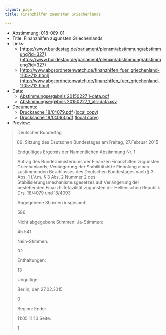 ```yaml
---
layout: page
title: Finanzhilfen zugunsten Griechenlands

---
```


* Abstimmung: 018-089-01
* Title: Finanzhilfen zugunsten Griechenlands
* Links: 
    * [https://www.bundestag.de/parlament/plenum/abstimmung/abstimmung?id=327](https://www.bundestag.de/parlament/plenum/abstimmung/abstimmung?id=327)
    * [http://www.abgeordnetenwatch.de/finanzhilfen_fuer_griechenland-1105-712.html](http://www.abgeordnetenwatch.de/finanzhilfen_fuer_griechenland-1105-712.html)
* Data: 
    * [Abstimmungsergebnis 20150227_1-data.pdf](/abstimmungsliste/20150227_1-data.pdf)
    * [Abstimmungsergebnis 20150227_1_xls-data.csv](/abstimmungsliste/analyses/20150227_1_xls-data.csv)
* Documents: 
    * [Drucksache 18/04079.pdf](http://dip21.bundestag.de/dip21/btd/18/040/1804079.pdf) ([local copy](/abstimmungsdaten/018-089-01/1804079.pdf))
    * [Drucksache 18/04093.pdf](http://dip21.bundestag.de/dip21/btd/18/040/1804093.pdf) ([local copy](/abstimmungsdaten/018-089-01/1804093.pdf))
* Preview: 
> Deutscher Bundestag
> 
> 89. Sitzung des Deutschen Bundestages
> am Freitag, 27.Februar 2015
> 
> Endgültiges Ergebnis der Namentlichen Abstimmung Nr. 1
> 
> Antrag des Bundesministeriums der Finanzen
> Finanzhilfen zugunsten Griechenlands; Verlängerung der Stabilitätshilfe
> Einholung eines zustimmenden Beschlusses des Deutschen Bundestages nach § 3 Abs. 1
> i.V.m. § 3 Abs. 2 Nummer 2 des Stabilisierungsmechanismusgesetzes auf Verlängerung der
> bestehenden Finanzhilfefazilität zugunsten der Hellenischen Republik
> Drs. 18/4079 und 18/4093
> 
> Abgegebene Stimmen insgesamt:
> 
> 586
> 
> Nicht abgegebene Stimmen:
> Ja-Stimmen:
> 
> 45
> 541
> 
> Nein-Stimmen:
> 
> 32
> 
> Enthaltungen:
> 
> 13
> 
> Ungültige:
> 
> Berlin, den 27.02.2015
> 
> 0
> 
> Beginn:
> Ende:
> 
> 11:05
> 11:10
> Seite:
> 
> 1
> 
> 
